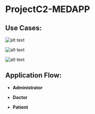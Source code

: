 # ProjectC2-MEDAPP

## Use Cases:

![alt text](https://drive.google.com/open?id=1shd56p6B2fvXnfmN4sqCv7M4fdmNt8Sa)

![alt text](https://drive.google.com/open?id=1Rh3BsFao_O3tMsl8H2_QtGw0zCYJbxhR)

![alt text](https://drive.google.com/open?id=1ea8Tkih76rfXj9pzWpFKlFB6h7T8vuK7)

## Application Flow:

- **Administrator** 

- **Doctor**

- **Patient**
